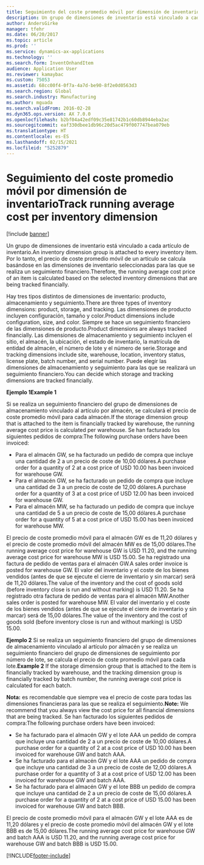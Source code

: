 ```yaml
---
title: Seguimiento del coste promedio móvil por dimensión de inventario
description: Un grupo de dimensiones de inventario está vinculado a cada artículo de inventario. Por lo tanto, el precio de coste promedio móvil de un artículo se calcula basándose en las dimensiones de inventario seleccionadas para las que se realiza un seguimiento financiero.
author: AndersGirke
manager: tfehr
ms.date: 06/20/2017
ms.topic: article
ms.prod: ''
ms.service: dynamics-ax-applications
ms.technology: ''
ms.search.form: InventOnhandItem
audience: Application User
ms.reviewer: kamaybac
ms.custom: 75053
ms.assetid: 68cc00f4-0f7a-4a7d-be90-8f2e0d0563d3
ms.search.region: Global
ms.search.industry: Manufacturing
ms.author: mguada
ms.search.validFrom: 2016-02-28
ms.dyn365.ops.version: AX 7.0.0
ms.openlocfilehash: b2bf04a42edf09c35e81742b1c60db8944eba2ac
ms.sourcegitcommit: eaf330dbee1db96c20d5ac479f007747bea079eb
ms.translationtype: HT
ms.contentlocale: es-ES
ms.lasthandoff: 02/15/2021
ms.locfileid: "5252879"
---
```

# <a name="track-running-average-cost-per-inventory-dimension"></a><span data-ttu-id="db727-104">Seguimiento del coste promedio móvil por dimensión de inventario</span><span class="sxs-lookup"><span data-stu-id="db727-104">Track running average cost per inventory dimension</span></span>

[!include [banner](../includes/banner.md)]

<span data-ttu-id="db727-105">Un grupo de dimensiones de inventario está vinculado a cada artículo de inventario.</span><span class="sxs-lookup"><span data-stu-id="db727-105">An inventory dimension group is attached to every inventory item.</span></span> <span data-ttu-id="db727-106">Por lo tanto, el precio de coste promedio móvil de un artículo se calcula basándose en las dimensiones de inventario seleccionadas para las que se realiza un seguimiento financiero.</span><span class="sxs-lookup"><span data-stu-id="db727-106">Therefore, the running average cost price of an item is calculated based on the selected inventory dimensions that are being tracked financially.</span></span>

<span data-ttu-id="db727-107">Hay tres tipos distintos de dimensiones de inventario: producto, almacenamiento y seguimiento.</span><span class="sxs-lookup"><span data-stu-id="db727-107">There are three types of inventory dimensions: product, storage, and tracking.</span></span> <span data-ttu-id="db727-108">Las dimensiones de producto incluyen configuración, tamaño y color.</span><span class="sxs-lookup"><span data-stu-id="db727-108">Product dimensions include configuration, size, and color.</span></span> <span data-ttu-id="db727-109">Siempre se hace un seguimiento financiero de las dimensiones de producto.</span><span class="sxs-lookup"><span data-stu-id="db727-109">Product dimensions are always tracked financially.</span></span> <span data-ttu-id="db727-110">Las dimensiones de almacenamiento y seguimiento incluyen el sitio, el almacén, la ubicación, el estado de inventario, la matrícula de entidad de almacén, el número de lote y el número de serie.</span><span class="sxs-lookup"><span data-stu-id="db727-110">Storage and tracking dimensions include site, warehouse, location, inventory status, license plate, batch number, and serial number.</span></span> <span data-ttu-id="db727-111">Puede elegir las dimensiones de almacenamiento y seguimiento para las que se realizará un seguimiento financiero.</span><span class="sxs-lookup"><span data-stu-id="db727-111">You can decide which storage and tracking dimensions are tracked financially.</span></span> 

<span data-ttu-id="db727-112">**Ejemplo 1**</span><span class="sxs-lookup"><span data-stu-id="db727-112">**Example 1**</span></span> 

<span data-ttu-id="db727-113">Si se realiza un seguimiento financiero del grupo de dimensiones de almacenamiento vinculado al artículo por almacén, se calculará el precio de coste promedio móvil para cada almacén.</span><span class="sxs-lookup"><span data-stu-id="db727-113">If the storage dimension group that is attached to the item is financially tracked by warehouse, the running average cost price is calculated per warehouse.</span></span> <span data-ttu-id="db727-114">Se han facturado los siguientes pedidos de compra:</span><span class="sxs-lookup"><span data-stu-id="db727-114">The following purchase orders have been invoiced:</span></span>

-   <span data-ttu-id="db727-115">Para el almacén GW, se ha facturado un pedido de compra que incluye una cantidad de 2 a un precio de coste de 10,00 dólares.</span><span class="sxs-lookup"><span data-stu-id="db727-115">A purchase order for a quantity of 2 at a cost price of USD 10.00 has been invoiced for warehouse GW.</span></span>
-   <span data-ttu-id="db727-116">Para el almacén GW, se ha facturado un pedido de compra que incluye una cantidad de 3 a un precio de coste de 12,00 dólares.</span><span class="sxs-lookup"><span data-stu-id="db727-116">A purchase order for a quantity of 3 at a cost price of USD 12.00 has been invoiced for warehouse GW.</span></span>
-   <span data-ttu-id="db727-117">Para el almacén MW, se ha facturado un pedido de compra que incluye una cantidad de 5 a un precio de coste de 15,00 dólares.</span><span class="sxs-lookup"><span data-stu-id="db727-117">A purchase order for a quantity of 5 at a cost price of USD 15.00 has been invoiced for warehouse MW.</span></span>

<span data-ttu-id="db727-118">El precio de coste promedio móvil para el almacén GW es de 11,20 dólares y el precio de coste promedio móvil del almacén MW es de 15,00 dólares.</span><span class="sxs-lookup"><span data-stu-id="db727-118">The running average cost price for warehouse GW is USD 11.20, and the running average cost price for warehouse MW is USD 15.00.</span></span> <span data-ttu-id="db727-119">Se ha registrado una factura de pedido de ventas para el almacén GW.</span><span class="sxs-lookup"><span data-stu-id="db727-119">A sales order invoice is posted for warehouse GW.</span></span> <span data-ttu-id="db727-120">El valor del inventario y el coste de los bienes vendidos (antes de que se ejecute el cierre de inventario y sin marcar) será de 11,20 dólares.</span><span class="sxs-lookup"><span data-stu-id="db727-120">The value of the inventory and the cost of goods sold (before inventory close is run and without marking) is USD 11.20.</span></span> <span data-ttu-id="db727-121">Se ha registrado otra factura de pedido de ventas para el almacén MW.</span><span class="sxs-lookup"><span data-stu-id="db727-121">Another sales order is posted for warehouse MW.</span></span> <span data-ttu-id="db727-122">El valor del inventario y el coste de los bienes vendidos (antes de que se ejecute el cierre de inventario y sin marcar) será de 15,00 dólares.</span><span class="sxs-lookup"><span data-stu-id="db727-122">The value of the inventory and the cost of goods sold (before inventory close is run and without marking) is USD 15.00.</span></span> 

<span data-ttu-id="db727-123">**Ejemplo 2** Si se realiza un seguimiento financiero del grupo de dimensiones de almacenamiento vinculado al artículo por almacén y se realiza un seguimiento financiero del grupo de dimensiones de seguimiento por número de lote, se calcula el precio de coste promedio móvil para cada lote.</span><span class="sxs-lookup"><span data-stu-id="db727-123">**Example 2** If the storage dimension group that is attached to the item is financially tracked by warehouse, and the tracking dimension group is financially tracked by batch number, the running average cost price is calculated for each batch.</span></span> 

<span data-ttu-id="db727-124">**Nota:** es recomendable que siempre vea el precio de coste para todas las dimensiones financieras para las que se realiza el seguimiento.</span><span class="sxs-lookup"><span data-stu-id="db727-124">**Note:** We recommend that you always view the cost price for all financial dimensions that are being tracked.</span></span> <span data-ttu-id="db727-125">Se han facturado los siguientes pedidos de compra:</span><span class="sxs-lookup"><span data-stu-id="db727-125">The following purchase orders have been invoiced:</span></span>

-   <span data-ttu-id="db727-126">Se ha facturado para el almacén GW y el lote AAA un pedido de compra que incluye una cantidad de 2 a un precio de coste de 10,00 dólares.</span><span class="sxs-lookup"><span data-stu-id="db727-126">A purchase order for a quantity of 2 at a cost price of USD 10.00 has been invoiced for warehouse GW and batch AAA.</span></span>
-   <span data-ttu-id="db727-127">Se ha facturado para el almacén GW y el lote AAA un pedido de compra que incluye una cantidad de 3 a un precio de coste de 12,00 dólares.</span><span class="sxs-lookup"><span data-stu-id="db727-127">A purchase order for a quantity of 3 at a cost price of USD 12.00 has been invoiced for warehouse GW and batch AAA.</span></span>
-   <span data-ttu-id="db727-128">Se ha facturado para el almacén GW y el lote BBB un pedido de compra que incluye una cantidad de 2 a un precio de coste de 15,00 dólares.</span><span class="sxs-lookup"><span data-stu-id="db727-128">A purchase order for a quantity of 2 at a cost price of USD 15.00 has been invoiced for warehouse GW and batch BBB.</span></span>

<span data-ttu-id="db727-129">El precio de coste promedio móvil para el almacén GW y el lote AAA es de 11,20 dólares y el precio de coste promedio móvil del almacén GW y el lote BBB es de 15,00 dólares.</span><span class="sxs-lookup"><span data-stu-id="db727-129">The running average cost price for warehouse GW and batch AAA is USD 11.20, and the running average cost price for warehouse GW and batch BBB is USD 15.00.</span></span>





[!INCLUDE[footer-include](../../includes/footer-banner.md)]